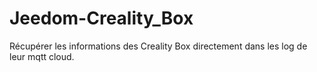 # Jeedom-Creality_Box
Récupérer les informations des Creality Box directement dans les log de leur mqtt cloud.
